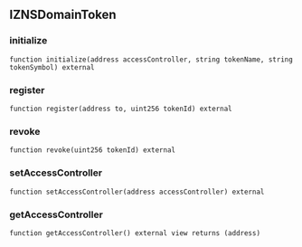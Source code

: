 ## IZNSDomainToken








### initialize

```solidity
function initialize(address accessController, string tokenName, string tokenSymbol) external
```







### register

```solidity
function register(address to, uint256 tokenId) external
```







### revoke

```solidity
function revoke(uint256 tokenId) external
```







### setAccessController

```solidity
function setAccessController(address accessController) external
```







### getAccessController

```solidity
function getAccessController() external view returns (address)
```








